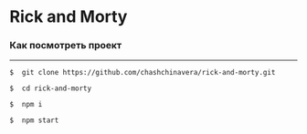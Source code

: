 # **Rick and Morty**

### **Как посмотреть проект**
***
```
$  git clone https://github.com/chashchinavera/rick-and-morty.git
```
```
$  cd rick-and-morty
```
```
$  npm i
```
```
$  npm start
```